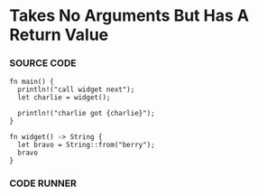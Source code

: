 # Takes No Arguments But Has A Return Value

### SOURCE CODE

```rust, noplayground, EXAMPLE1
fn main() {
  println!("call widget next");
  let charlie = widget();

  println!("charlie got {charlie}");
}

fn widget() -> String {
  let bravo = String::from("berry");
  bravo
}
```

### CODE RUNNER

```rust, editable, CODE1

```

